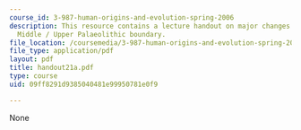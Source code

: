 ```yaml
---
course_id: 3-987-human-origins-and-evolution-spring-2006
description: This resource contains a lecture handout on major changes across the
  Middle / Upper Palaeolithic boundary.
file_location: /coursemedia/3-987-human-origins-and-evolution-spring-2006/09ff8291d9385040481e99950781e0f9_handout21a.pdf
file_type: application/pdf
layout: pdf
title: handout21a.pdf
type: course
uid: 09ff8291d9385040481e99950781e0f9

---
```

None